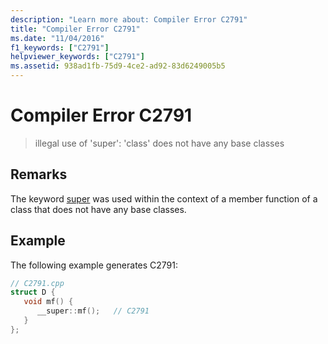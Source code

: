```yaml
---
description: "Learn more about: Compiler Error C2791"
title: "Compiler Error C2791"
ms.date: "11/04/2016"
f1_keywords: ["C2791"]
helpviewer_keywords: ["C2791"]
ms.assetid: 938ad1fb-75d9-4ce2-ad92-83d6249005b5
---
```

# Compiler Error C2791

> illegal use of 'super': 'class' does not have any base classes

## Remarks

The keyword [super](../../cpp/super.md) was used within the context of a member function of a class that does not have any base classes.

## Example

The following example generates C2791:

```cpp
// C2791.cpp
struct D {
   void mf() {
      __super::mf();   // C2791
   }
};
```
